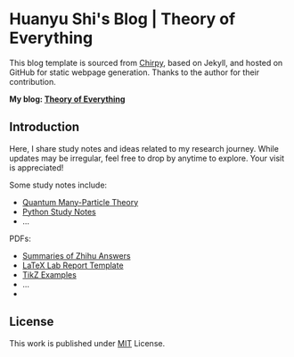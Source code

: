 # Huanyu Shi's Blog | Theory of Everything

This blog template is sourced from [Chirpy](https://github.com/cotes2020/jekyll-theme-chirpy/), based on Jekyll, and hosted on GitHub for static webpage generation. Thanks to the author for their contribution.

**My blog: [Theory of Everything](https://huanyushi.github.io/)**
## Introduction
Here, I share study notes and ideas related to my research journey. While updates may be irregular, feel free to drop by anytime to explore. Your visit is appreciated!

Some study notes include:

- [Quantum Many-Particle Theory](https://huanyushi.github.io/categories/quantum-many-particle-theory/)
- [Python Study Notes](https://huanyushi.github.io/categories/python/)
- ...

PDFs:
- [Summaries of Zhihu Answers](https://huanyushi.github.io/posts/Mathematics-For-Zhihu/)
- [LaTeX Lab Report Template](https://huanyushi.github.io/posts/LabReport-Template/)
- [TikZ Examples](https://huanyushi.github.io/posts/Tikz-Example-Contour-Integration/)
- ...
- 
## License

This work is published under [MIT](LICENSE) License.
